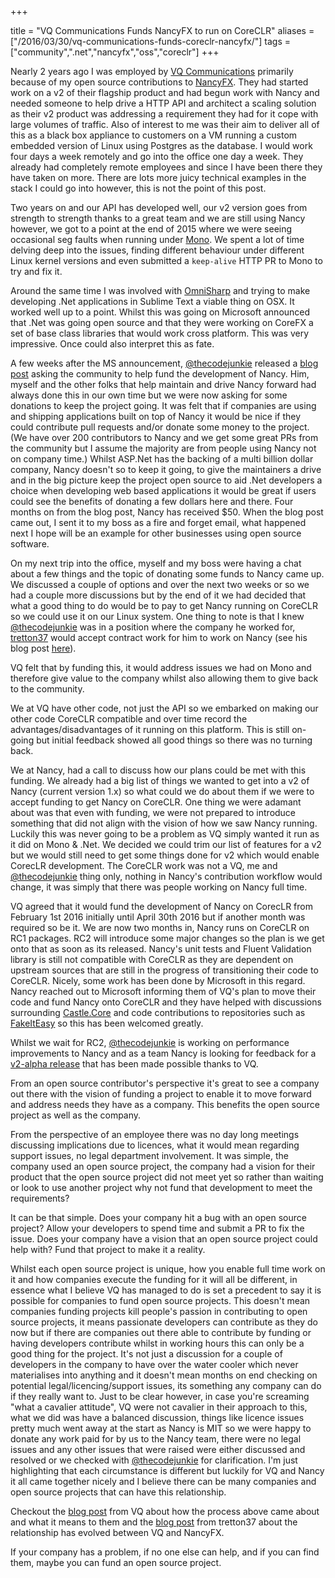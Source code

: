 +++

title = "VQ Communications Funds NancyFX to run on CoreCLR"
aliases = ["/2016/03/30/vq-communications-funds-coreclr-nancyfx/"]
tags = ["community",".net","nancyfx","oss","coreclr"]
+++

Nearly 2 years ago I was employed by [VQ Communications][1] primarily because of my open source contributions to [NancyFX][2].  They had started work on a v2 of their flagship product and had begun work with Nancy and needed someone to help drive a HTTP API and architect a scaling solution as their v2 product was addressing a requirement they had for it cope with large volumes of traffic.  Also of interest to me was their aim to deliver all of this as a black box appliance to customers on a VM running a custom embedded version of Linux using Postgres as the database.  I would work four days a week remotely and go into the office one day a week.  They already had completely remote employees and since I have been there they have taken on more. There are lots more juicy technical examples in the stack I could go into however, this is not the point of this post.

<!--more-->

Two years on and our API has developed well, our v2 version goes from strength to strength thanks to a great team and we are still using Nancy however, we got to a point at the end of 2015 where we were seeing occasional seg faults when running under [Mono][3].  We spent a lot of time delving deep into the issues, finding different behaviour under different Linux kernel versions and even submitted a `keep-alive` HTTP PR to Mono to try and fix it.  

Around the same time I was involved with [OmniSharp][4] and trying to make developing .Net applications in Sublime Text a viable thing on OSX.  It worked well up to a point.  Whilst this was going on Microsoft announced that .Net was going open source and that they were working on CoreFX a set of base class libraries that would work cross platform.  This was very impressive.  Once could also interpret this as fate.  

A few weeks after the MS announcement, [@thecodejunkie][5] released a [blog post][6] asking the community to help fund the development of Nancy. Him, myself and the other folks that help maintain and drive Nancy forward had always done this in our own time but we were now asking for some donations to keep the project going.  It was felt that if companies are using and shipping applications built on top of Nancy it would be nice if they could contribute pull requests and/or donate some money to the project.  (We have over 200 contributors to Nancy and we get some great PRs from the community but I assume the majority are from people using Nancy not on company time.)  Whilst ASP.Net has the backing of a multi billion dollar company, Nancy doesn't so to keep it going, to give the maintainers a drive and in the big picture keep the project open source to aid .Net developers a choice when developing web based applications it would be great if users could see the benefits of donating a few dollars here and there.  Four months on from the blog post, Nancy has received $50.  When the blog post came out, I sent it to my boss as a fire and forget email, what happened next I hope will be an example for other businesses using open source software.

On my next trip into the office, myself and my boss were having a chat about a few things and the topic of donating some funds to Nancy came up.  We discussed a couple of options and over the next two weeks or so we had a couple more discussions but by the end of it we had decided that what a good thing to do would be to pay to get Nancy running on CoreCLR so we could use it on our Linux system.  One thing to note is that I knew [@thecodejunkie][5] was in a position where the company he worked for, [tretton37][7] would accept contract work for him to work on Nancy (see his blog post [here][8]).

VQ felt that by funding this, it would address issues we had on Mono and therefore give value to the company whilst also allowing them to give back to the community.

We at VQ have other code, not just the API so we embarked on making our other code CoreCLR compatible and over time record the advantages/disadvantages of it running on this platform.  This is still on-going but initial feedback showed all good things so there was no turning back.

We at Nancy, had a call to discuss how our plans could be met with this funding.  We already had a big list of things we wanted to get into a v2 of Nancy (current version 1.x) so what could we do about them if we were to accept funding to get Nancy on CoreCLR.  One thing we were adamant about was that even with funding, we were not prepared to introduce something that did not align with the vision of how we saw Nancy running.  Luckily this was never going to be a problem as VQ simply wanted it run as it did on Mono & .Net.  We decided we could trim our list of features for a v2 but we would still need to get some things done for v2 which would enable CorecLR development.  The CoreCLR work was not a VQ, me and [@thecodejunkie][5] thing only, nothing in Nancy's contribution workflow would change, it was simply that there was people working on Nancy full time.  

VQ agreed that it would fund the development of Nancy on CorecLR from February 1st 2016 initially until April 30th 2016 but if another month was required so be it.  We are now two months in, Nancy runs on CoreCLR on RC1 packages.  RC2 will introduce some major changes so the plan is we get onto that as soon as its released.  Nancy's unit tests and Fluent Validation library is still not compatible with CoreCLR as they are dependent on upstream sources that are still in the progress of transitioning their code to CoreCLR.  Nicely, some work has been done by Microsoft in this regard.  Nancy reached out to Microsoft informing them of VQ's plan to move their code and fund Nancy onto CoreCLR and they have helped with discussions surrounding [Castle.Core][9] and code contributions to repositories such as [FakeItEasy][10] so this has been welcomed greatly.

Whilst we wait for RC2, [@thecodejunkie][5] is working on performance improvements to Nancy and as a team Nancy is looking for feedback for a [v2-alpha release][11] that has been made possible thanks to VQ.

From an open source contributor's perspective it's great to see a company out there with the vision of funding a project to enable it to move forward and address needs they have as a company.  This benefits the open source project as well as the company.

From the perspective of an employee there was no day long meetings discussing implications due to licences, what it would mean regarding support issues, no legal department involvement.  It was simple, the company used an open source project, the company had a vision for their product that the open source project did not meet yet so rather than waiting or look to use another project why not fund that development to meet the requirements?

It can be that simple.  Does your company hit a bug with an open source project? Allow your developers to spend time and submit a PR to fix the issue.  Does your company have a vision that an open source project could help with? Fund that project to make it a reality.

Whilst each open source project is unique, how you enable full time work on it and how companies execute the funding for it will all be different, in essence what I believe VQ has managed to do is set a precedent to say it is possible for companies to fund open source projects.  This doesn't mean companies funding projects kill people's passion in contributing to open source projects, it means passionate developers can contribute as they do now but if there are companies out there able to contribute by funding or having developers contribute whilst in working hours this can only be a good thing for the project.  It's not just a discussion for a couple of developers in the company to have over the water cooler which never materialises into anything and it doesn't mean months on end checking on potential legal/licencing/support issues, its something any company can do if they really want to.  Just to be clear however, in case you're screaming "what a cavalier attitude", VQ were not cavalier in their approach to this, what we did was have a balanced discussion, things like licence issues pretty much went away at the start as Nancy is MIT so we were happy to donate any work paid for by us to the Nancy team, there were no legal issues and any other issues that were raised were either discussed and resolved or we checked with [@thecodejunkie][5] for clarification.  I'm just highlighting that each circumstance is different but luckily for VQ and Nancy it all came together nicely and I believe there can be many companies and open source projects that can have this relationship.

Checkout the [blog post][12] from VQ about how the process above came about and what it means to them and the [blog post][13] from tretton37 about the relationship has evolved between VQ and NancyFX.


If your company has a problem, if no one else can help, and if you can find them, maybe you can fund an open source project.


[1]: http://www.vqcomms.com
[2]: http://nancyfx.org
[3]: http://www.mono-project.com/
[4]: http://ominsharp.net
[5]: http://twitter.com/thecodejunkie
[6]: http://thecodejunkie.com/2015/11/27/support-the-development-of-nancy-financially/
[7]: http://tretton37.com
[8]: http://thecodejunkie.com/2015/08/28/i-am-now-taking-contract-work-for-nancy/
[9]: https://github.com/castleproject/Core/issues/90
[10]: https://github.com/FakeItEasy/FakeItEasy/pull/617
[11]: https://www.nuget.org/packages/Nancy/2.0.0-alpha
[12]: http://www.vqcomms.com/blog/2016-03-30/nancyfx-coreclr/
[13]: https://tretton37.com/blog/tretton37_open_source

